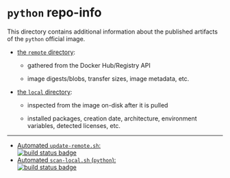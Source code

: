 # `python` repo-info

This directory contains additional information about the published artifacts of the `python` official image.

-	[the `remote` directory](remote/):

	-	gathered from the Docker Hub/Registry API

	-	image digests/blobs, transfer sizes, image metadata, etc.

-	[the `local` directory](local/):

	-	inspected from the image on-disk after it is pulled

	-	installed packages, creation date, architecture, environment variables, detected licenses, etc.

---

-	[Automated `update-remote.sh`:  
	![build status badge](https://doi-janky.infosiftr.net/job/repo-info/job/remote/badge/icon)](https://doi-janky.infosiftr.net/job/repo-info/job/remote/)
-	[Automated `scan-local.sh` (`python`):  
	![build status badge](https://doi-janky.infosiftr.net/job/repo-info/job/local/job/python/badge/icon)](https://doi-janky.infosiftr.net/job/repo-info/job/local/job/python)
